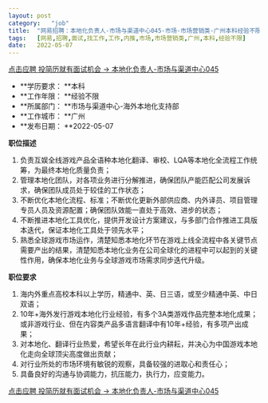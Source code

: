 ```yaml
---
layout:	post
category:	"job"
title:	"网易招聘：本地化负责人-市场与渠道中心045-市场-市场营销类-广州本科经验不限"
tags:	[网易,招聘,面试,找工作,工作,内推,市场,市场营销类,广州,本科,经验不限]
date:	2022-05-07
---
```


[点击应聘 投简历就有面试机会 -> 本地化负责人-市场与渠道中心045](http://mobile.bole.netease.com/bole/boleDetail?id=39878&employeeId=346f03c3cda5f04c&key=all)



- **学历要求： **本科
- **工作年限： **经验不限
- **所属部门： **市场与渠道中心-海外本地化支持部
- **工作城市： **广州
- **发布日期： **2022-05-07



**职位描述**
1. 负责互娱全线游戏产品全语种本地化翻译、审校、LQA等本地化全流程工作统筹，为最终本地化质量负责；
2. 管理本地化团队，对各项业务进行分解推进，确保团队产能匹配公司发展诉求，确保团队成员处于较佳的工作状态；
3. 不断优化本地化流程、标准；不断优化更新外部供应商、内外译员、项目管理专员人员及资源配置；确保团队效能一直处于高效、进步的状态；
4. 不断推进本地化工具优化，提供开发设计方案建议，与多部门合作推进工具版本迭代，保证本地化工具处于领先水平；
5. 熟悉全球游戏市场运作，清楚知悉本地化环节在游戏上线全流程中各关键节点需要产出的结果，清楚知悉本地化业务在公司全球化的进程中可以起到的关键性作用，确保本地化业务与全球游戏市场需求同步迭代升级。




**职位要求**
1. 海内外重点高校本科以上学历，精通中、英、日三语，或至少精通中英、中日双语；
2. 10年+海外发行游戏本地化行业经验，有多个3A类游戏作品完整本地化成果；或非游戏行业、但在内容类产品多语言翻译中有10年+经验，有多项产出成果；
3. 对本地化、翻译行业热爱，希望长年在此行业内耕耘，并决心为中国游戏本地化走向全球顶尖高度做出贡献；
4. 对行业所处的市场环境有敏锐的观察，具备较强的进取心和责任心；
5. 具备良好的沟通与协调能力，抗压能力，执行力，应变能力。




[点击应聘 投简历就有面试机会 -> 本地化负责人-市场与渠道中心045](http://mobile.bole.netease.com/bole/boleDetail?id=39878&employeeId=346f03c3cda5f04c&key=all)